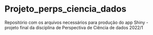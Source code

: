 # Projeto_perps_ciencia_dados
Repositório com os arquivos necessários para produção do app Shiny - projeto final da disciplina de Perspectiva de Ciência de dados 2022/1
